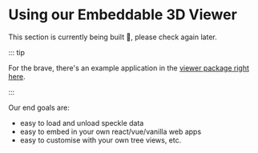 # Using our Embeddable 3D Viewer

This section is currently being built 🚧, please check again later.

::: tip 

For the brave, there's an example application in the [viewer package right here](https://github.com/specklesystems/speckle-server/tree/main/packages/viewer).

:::

Our end goals are:
- easy to load and unload speckle data
- easy to embed in your own react/vue/vanilla web apps
- easy to customise with your own tree views, etc.